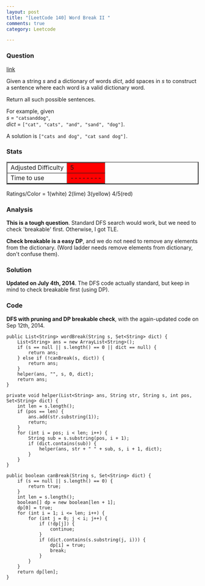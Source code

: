 ```yaml
---
layout: post
title: "[LeetCode 140] Word Break II "
comments: true
category: Leetcode

---
```


### Question 
[link](https://oj.leetcode.com/problems/word-break-ii/)

<div class="question-content bg-color bg-img font-color">
            <p class="font-color"></p><p class="font-color">
Given a string <i>s</i> and a dictionary of words <i>dict</i>, add spaces in <i>s</i> to construct a sentence where each word is a valid dictionary word.
</p>

<p class="font-color">
Return all such possible sentences.
</p>

<p class="font-color">
For example, given<br>
<i>s</i> = <code>"catsanddog"</code>,<br>
<i>dict</i> = <code>["cat", "cats", "and", "sand", "dog"]</code>.
</p>

<p class="font-color">
A solution is <code>["cats and dog", "cat sand dog"]</code>.
</p>
<p class="font-color"></p>
          </div>

### Stats
<table border="2">
	<tr>
		<td>Adjusted Difficulty</td>
		<td bgcolor="red">5</td>
	</tr>
	<tr>
		<td>Time to use</td>
		<td bgcolor="red">--------</td>
	</tr>
</table>

Ratings/Color = 1(white) 2(lime) 3(yellow) 4/5(red)

### Analysis

__This is a tough question__. Standard DFS search would work, but we need to check 'breakable' first. Otherwise, I got TLE. 

__Check breakable is a easy DP__, and we do not need to remove any elements from the dictionary. (Word ladder needs remove elements from dictionary, don't confuse them). 

### Solution

__Updated on July 4th, 2014__. The DFS code actually standard, but keep in mind to check breakable first (using DP). 

### Code

__DFS with pruning and DP breakable check__, with the again-updated code on Sep 12th, 2014. 

    public List<String> wordBreak(String s, Set<String> dict) {
        List<String> ans = new ArrayList<String>();
        if (s == null || s.length() == 0 || dict == null) {
            return ans;
        } else if (!canBreak(s, dict)) {
            return ans;
        }
        helper(ans, "", s, 0, dict);
        return ans;
    }
    
    private void helper(List<String> ans, String str, String s, int pos, Set<String> dict) {
        int len = s.length();
        if (pos == len) {
            ans.add(str.substring(1));
            return;
        }
        for (int i = pos; i < len; i++) {
            String sub = s.substring(pos, i + 1);
            if (dict.contains(sub)) {
                helper(ans, str + " " + sub, s, i + 1, dict);
            }
        }
    }
    
    public boolean canBreak(String s, Set<String> dict) {
        if (s == null || s.length() == 0) {
            return true;
        }
        int len = s.length();
        boolean[] dp = new boolean[len + 1];
        dp[0] = true;
        for (int i = 1; i <= len; i++) {
            for (int j = 0; j < i; j++) {
                if (!dp[j]) {
                    continue;
                }
                if (dict.contains(s.substring(j, i))) {
                    dp[i] = true;
                    break;
                }
            }
        }
        return dp[len];
    }
